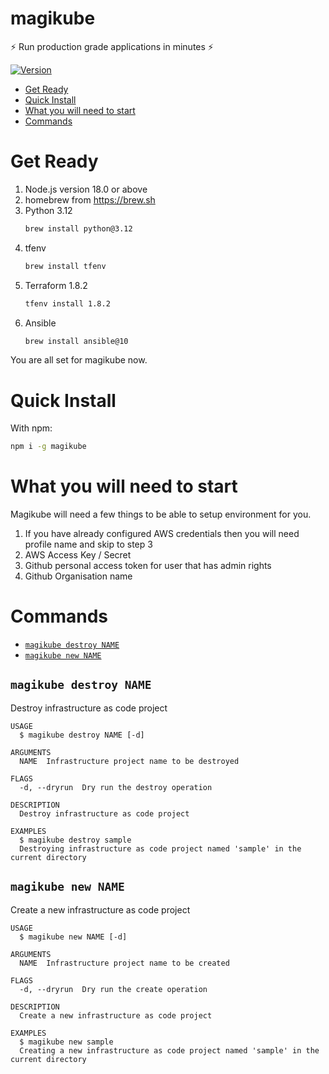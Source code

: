 magikube
=================

⚡️ Run production grade applications in minutes ⚡️


[![Version](https://img.shields.io/npm/v/magikube.svg)](https://npmjs.org/package/magikube)


<!-- toc -->
* [Get Ready](#get-ready)
* [Quick Install](#quick-install)
* [What you will need to start](#what-you-will-need-to-start)
* [Commands](#commands)
<!-- tocstop -->
# Get Ready
<!-- getready -->
1. Node.js version 18.0 or above
2. homebrew from https://brew.sh
3. Python 3.12
   ```bash
   brew install python@3.12
   ```
4. tfenv
   ```bash 
   brew install tfenv
   ```
5. Terraform 1.8.2
   ```bash 
   tfenv install 1.8.2
   ```
6. Ansible
   ```bash
   brew install ansible@10
   ```
You are all set for magikube now.
<!-- getreadystop -->
<!-- quickinstall -->
# Quick Install
With npm:
```bash
npm i -g magikube
```
<!-- quickinstallstop -->

<!-- needs -->
# What you will need to start
Magikube will need a few things to be able to setup environment for you.

1. If you have already configured AWS credentials then you will need profile name and skip to step 3
2. AWS Access Key / Secret
3. Github personal access token for user that has admin rights
4. Github Organisation name
<!-- needsstop -->

# Commands
<!-- commands -->
* [`magikube destroy NAME`](#magikube-destroy-name)
* [`magikube new NAME`](#magikube-new-name)

## `magikube destroy NAME`

Destroy infrastructure as code project

```
USAGE
  $ magikube destroy NAME [-d]

ARGUMENTS
  NAME  Infrastructure project name to be destroyed

FLAGS
  -d, --dryrun  Dry run the destroy operation

DESCRIPTION
  Destroy infrastructure as code project

EXAMPLES
  $ magikube destroy sample 
  Destroying infrastructure as code project named 'sample' in the current directory
```

## `magikube new NAME`

Create a new infrastructure as code project

```
USAGE
  $ magikube new NAME [-d]

ARGUMENTS
  NAME  Infrastructure project name to be created

FLAGS
  -d, --dryrun  Dry run the create operation

DESCRIPTION
  Create a new infrastructure as code project

EXAMPLES
  $ magikube new sample 
  Creating a new infrastructure as code project named 'sample' in the current directory
```
<!-- commandsstop -->
